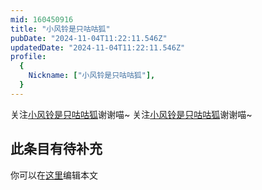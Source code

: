 ```yaml
---
mid: 160450916
title: "小风铃是只咕咕狐"
pubDate: "2024-11-04T11:22:11.546Z"
updatedDate: "2024-11-04T11:22:11.546Z"
profile:
  {
    Nickname: ["小风铃是只咕咕狐"],
  }
---
```


关注[小风铃是只咕咕狐](https://space.bilibili.com/160450916)谢谢喵~ 关注[小风铃是只咕咕狐](https://space.bilibili.com/160450916)谢谢喵~

## 此条目有待补充
你可以在[这里](https://github.com/Yuhanawa/VTuber.ICU/edit/master/src/content/v/小风铃是只咕咕狐/index.md)编辑本文
